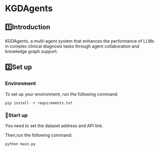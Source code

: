 # KGDAgents

## :one:Introduction

KGDAgents, a multi-agent system that enhances the performance of LLMs in complex clinical diagnosis tasks through agent collaboration and knowledge graph support.

## :two:Set up

### Environment

To set up your environment, run the following command:

```
pip install -r requirements.txt
```

### :rocket:Start up​

You need to set the dataset address and API link.

Then,run the following command:

```
python main.py
```

